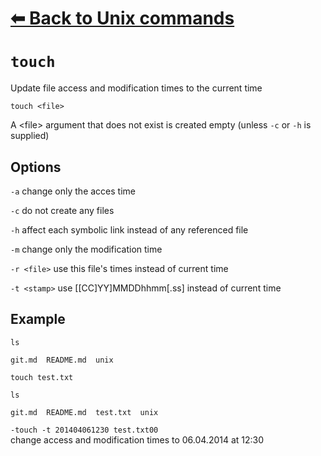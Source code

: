 # [⬅ Back	to Unix commands](unix.md)
# `touch`
Update file access and modification times to the current time

`touch <file>`

A &lt;file&gt; argument that does not exist is created empty (unless `-c` or `-h` is supplied)

## Options
`-a` change only the acces time

`-c` do not create any files

`-h` affect each symbolic link instead of any referenced file

`-m` change only the modification time

`-r <file>` use this file's times instead of current time

`-t <stamp>` use [[CC]YY]MMDDhhmm[.ss] instead of current time

## Example
`ls`
```
git.md  README.md  unix
```

`touch test.txt`

`ls`
```
git.md  README.md  test.txt  unix
```

`-touch -t 201404061230 test.txt00`\
change access and modification times to 06.04.2014 at 12:30

